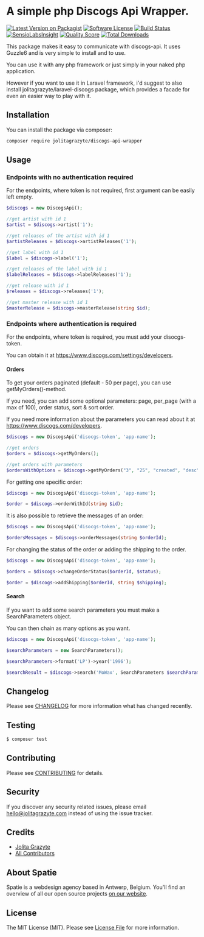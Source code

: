 # A simple php Discogs Api Wrapper.

[![Latest Version on Packagist](https://img.shields.io/packagist/v/jolitagrazyte/discogs-api-wrapper.svg?style=flat-square)](https://packagist.org/packages/jolitagrazyte/discogs-api-wrapper)
[![Software License](https://img.shields.io/badge/license-MIT-brightgreen.svg?style=flat-square)](LICENSE.md)
[![Build Status](https://img.shields.io/travis/JolitaGrazyte/discogs-api-wrapper/master.svg?style=flat-square)](https://travis-ci.org/JolitaGrazyte/discogs-api-wrapper)
[![SensioLabsInsight](https://img.shields.io/sensiolabs/i/xxxxxxxxx.svg?style=flat-square)](https://insight.sensiolabs.com/projects/xxxxxxxxx)
[![Quality Score](https://img.shields.io/scrutinizer/g/JolitaGrazyte/discogs-api-wrapper.svg?style=flat-square)](https://scrutinizer-ci.com/g/JolitaGrazyte/discogs-api-wrapper)
[![Total Downloads](https://img.shields.io/packagist/dt/jolitagrazyte/discogs-api-wrapper.svg?style=flat-square)](https://packagist.org/packages/jolitagrazyte/discogs-api-wrapper)


This package makes it easy to communicate with discogs-api. It uses Guzzle6 and is very simple to install and to use.

You can use it with any php framework or just simply in your naked php application.

However if you want to use it in Laravel framework, i'd suggest to also install jolitagrazyte/laravel-discogs package, 
which provides a facade for even an easier way to play with it.

## Installation

You can install the package via composer:

``` bash
composer require jolitagrazyte/discogs-api-wrapper
```

## Usage

### Endpoints with no authentication required

For the endpoints, where token is not required, first argument can be easily left empty.
``` php
$discogs = new DiscogsApi();

//get artist with id 1
$artist = $discogs->artist('1');

//get releases of the artist with id 1
$artistReleases = $discogs->artistReleases('1');

//get label with id 1 
$label = $discogs->label('1');

//get releases of the label with id 1
$labelReleases = $discogs->labelReleases('1');

//get release with id 1
$releases = $discogs->releases('1');

//get master release with id 1
$masterRelease = $discogs->masterRelease(string $id);
```

### Endpoints where authentication is required
For the endpoints, where token is required, you must add your disocgs-token.

You can obtain it at https://www.discogs.com/settings/developers.

#### Orders
To get your orders paginated (default - 50 per page), you can use getMyOrders()-method.

If you need, you can add some optional parameters: page, per_page (with a max of 100), order status, sort & sort order.

If you need more information about the parameters you can read about it at https://www.discogs.com/developers.

```php
$discogs = new DiscogsApi('disocgs-token', 'app-name');

//get orders
$orders = $discogs->getMyOrders();

//get orders with parameters
$ordersWithOptions = $discogs->getMyOrders("3", "25", "created", "desc");
```

For getting one specific order:

``` php
$discogs = new DiscogsApi('disocgs-token', 'app-name');

$order = $discogs->orderWithId(string $id);
```

It is also possible to retrieve the messages of an order:
```php
$discogs = new DiscogsApi('disocgs-token', 'app-name');

$ordersMessages = $discogs->orderMessages(string $orderId);
```

For changing the status of the order or adding the shipping to the order.
  
```php
$discogs = new DiscogsApi('disocgs-token', 'app-name');

$orders = $discogs->changeOrderStatus($orderId, $status);

$order = $discogs->addShipping($orderId, string $shipping);
```
 

#### Search

If you want to add some search parameters you must make a SearchParameters object.

You can then chain as many options as you want.
  
```php
$discogs = new DiscogsApi('disocgs-token', 'app-name');

$searchParameters = new SearchParameters();

$searchParameters->format('LP')->year('1996');

$searchResult = $discogs->search('MoWax', SearchParameters $searchParameters);
```

## Changelog

Please see [CHANGELOG](CHANGELOG.md) for more information what has changed recently.

## Testing

``` bash
$ composer test
```

## Contributing

Please see [CONTRIBUTING](CONTRIBUTING.md) for details.

## Security

If you discover any security related issues, please email hello@jolitagrazyte.com instead of using the issue tracker.

## Credits

- [Jolita Grazyte](https://github.com/JolitaGrazyte)
- [All Contributors](../../contributors)

## About Spatie
Spatie is a webdesign agency based in Antwerp, Belgium. You'll find an overview of all our open source projects [on our website](https://spatie.be/opensource).

## License

The MIT License (MIT). Please see [License File](LICENSE.md) for more information.
